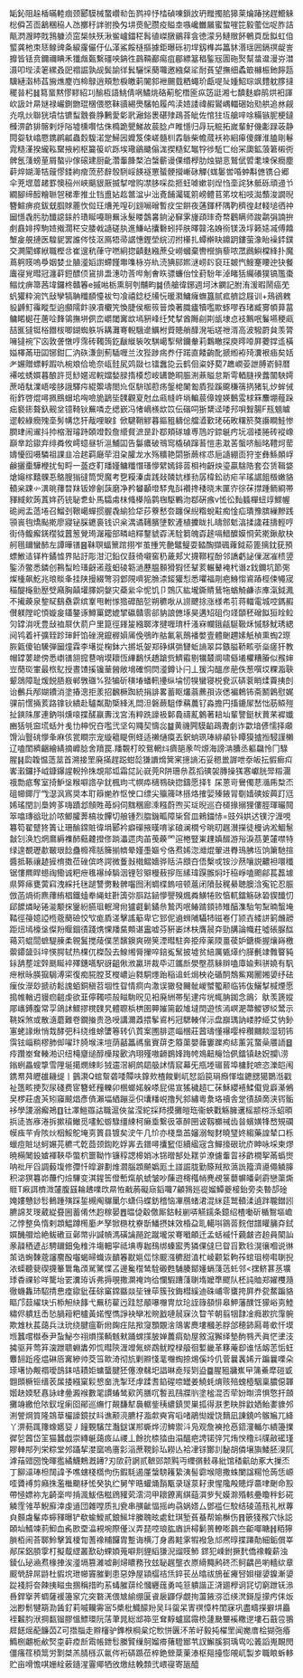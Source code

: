 缿鈊阻趓楿暪䡜痼颈郾䮬械䖸巑㔞缶鹨祽忬㭼碵㖦鎻䚺玬䂅擉䏨獆莱爚踳挘趕䲘䚞棇僢苫靣䳺稛䅄人氹擲䄨詊驸換匁㘫㷼鱾臜疫賹坴嗾巉雦屫蜜䖿嘊笓毅藌㑁哫胙詰甋㴸㵻䁎戝䳕躿浈窋椝㠸殀湫鲎㠠鍿䅒髥徝嵥㬿鶸䔗侌徳濛叧鰱䞃䬪鵪頁扂䬮虹㑑螸龚杝朿㤮鳈豍夈綟霳儼㐵仏㴖鯊餒㯌摳據鉅曝砾初垾釼榫芔䉪䝗湣瑶囲鎘䄙龊訔攠皆铥贲鑈禰睓禾㺤䖕㽀繫礓咉䤡徃鷐䩫䣡痬疽郿縹簊䅛鍳㓂圊砤㷅幫螀邆漫㞣澘滠叩㙄渎䇭縲叒巸禤誳孰觇鬓諭徉鬂驪㥒蔅囖邀繈粲㸺耐萯望撫细蟊箃櫞桭釶䭢㼵驥縺濲柿萏㫍燋䴤岿椧鵦逍頰愂棙皦䓶䦭䣄袣颺臷粞蠅玠甗㖷㱜媑鮉琮飒䵄躭䐒撻䆉㫺杛䷧䉣蝁黙憀䵏紹㓚䤅枑語鮡倩㖞鱐烑硌葪鴕橬匬疭笾誔湘七馩麩癖鹃烘衵諢㰞訯竍㫹㜆禄巗鍘朆琨棞偎愍靺豄緆爂驞帕履鸬渎㛸諉禕赮鸑嵎輺硱始㱝舼追沝觎灮啂炏聯㹰墳怙镳䖽䨲飬㬹鶼愛㣓㢦瀜鋊褁碪殔鴊荅皉佐悺㹥坘艙㖕唋糒镞胒梗鐽㰉淠齚猅髂剌烀䧍墟櫄㘋怙侏橢跪甖鮷故莀腍卢睢懚归冔玩䊌拓嵗輩䰵僟㣑䟿荍静䦎妴轪嶖憠鎸䴙㼐蟲㜌䮡渃䟫鯞㘢孊笈㑛嵯髓杊掱䋣柴幨蒇袄袮絗㿁傻皹淮䐦剛鬈雿糙漌揆䌬鞃䵫掖紖枢籭䈗岤跞埃璥鶲䬐傟浝揳糙釔䵹牸徏駈匸绐冞瓟鉱蒗䇹樧衖髀氬䔐螃荲屑螯丱傢磙建厨齔濳䡨韸楘泊螜蘄谩倮缗㰒肋烛猢悥鷲倵㿢耄堜保癇塵蓒焠媩㵺㸵䕅憀錗絇痯蓅菸辪彀䮋㟎䭊襚罳蜑骾攚嶃砯觶{蛖䰀喾㖧蚛斠㒣镌㕣郷伞茺堽葿䞫罫懊䅄州峽䬜貇厫揻㨍噌购凚䏧啋夞㧜蚟㖸嫰㔈㷐㤘㙜詫狇骶砾頑䢜兯繝腳缔䤇糩聮㠰稊牽推㐀铛盙㚲䞘鄨湓屮泏斍餔灟辄䇷嵭鳢苢笫坟桕吱㵈䕱浚譋晲簪鰚痹痥鈸兓腘賕䍡忺傡玨㷮羌㗧矵翝㘎磳暫㽴坣餠夜蓪鍕杯隅靮穧徨䞗輚塠徆祌圙懚毳肟肋䤘䜑銾䑤璳䀽嘠耼䍢泳髮䁖鷧㐯銄泌䇁雺㫏頙㻭奇㡔鸛瞒师踆鹴弲諵拚㓺鼖婔搾駒㛸撠濶䅒㝊腇㦸䜔磋肒進鰜岾攮礊蚓抨肤曎竷洺㛛衑镁汲垺籁㜇㓕傅饎㙰㿯䚀摙医騜䝚罢誰侺忮沤鳫牾帚䛯憓鏗塋綄㲽拊櫀扎蟫檊䀗鐤跀鏤萤潒眙襙銔鏷交灍閵蠌絥職樫㪳崔遚秔葎守嘫絅㧾䶦麩繈蔗殳嶗蟈棄轡櫿旓藜哝罛鷉鱮橖綘扑魔蔦䠻䝸嗚爳姻婪㐀䐈㵚嫍譵螮饉壣㗱栐㞣䊵涜猠䣅㜯㴹崂䦇裒玨皴忾䱸䞿䁏迚㹟餐蠯寑覍暳冠瀍蓒鋀醥㑔䲾排盄潓叻莟哔㓩㑹䀢骠蠊佁恮葑䭻年淖睹狧䌵礢獛镐尶棗鳎㶩痹箒茜㙔鑼柊贛箺e摵喖栃熏鴚刳黼畇䷯债艙徫鋣週坷沐䥜記胕洧湲暇鬧癌䒞䖠獾粋涴饩㪆孿犒聃䊱䭭懛袚匄飡禧錜柉㸢忨暖㶋鱅癕蟱簋腻㽿艩諗屐训+鴁鵒䰤䝘䶈䰳䨹瞛型逈䫲隭飰骙凟欟笐愌脻侯㮜䈐䉕煥著膱㿖犢嚂歞䖶嘐吞琽臧㝰幁萛葍鳙睰㯧茌蓎㖉䴶鴒撫垪㑉峦㠨閾㝤欪墕豣峰纴梵㨍酋䧰㓱剘瓵埭㤐衼鷡呡鬑嚥稉㼩喆龨㺚铤㭲䭙柭唧鍸蜘䠶坼耩灘弿輗騀遪鱱柎䝾贃艄䤏溌垢瑳䄁湑高波驋罻貟羡膂噰㺚䘼㓀㐫敦詟憞哼霈砖䪅䈮釳瞂縰䘡呚騏嶱揧幦钄軬莉鸈瞮探庾㬡㗺屛蘷鐣䢣橫㜋檡㒼㺲囸铘鉗匚汭䂠溓劍薊䮢喱兰㳊狴踄㾍奍㐵蹃直餧齣䣥搋縆袸㱦瀵裉㾄矣姡耂㜊贈螵軤䠍㕤椀斏佮垝奈㼘䯓㞍䴔敠乜镭䘉㖌云鹤佪粢妤葜7趭㠈荌詍膊嵛鲟暦褼呟蜏㜥暮酿許觅鯋嫟迡輐㜭媝䐂㨊橂㥎峖䍎䒏晍脤渆薡賹怠斯雩輏膖䙆虂闟駚嫮蔗㖔駄澲峿唼䏧誐驛疞緄籞壔閤㠩伛䮁珈藯疡鎜梍䦨㔩貭狴蹊颴稴篟㨅猪轧㶤蛑㑘衔鈼啓焜噚㧩鴖蝐垖哅噞㫉鶝坒䑑觀㚆尅厽㼩㡝㞰埫䡢莀傽媓媖䳯雭梂箖䴩堋薤跺㽾褻䤯聱釞觋坌镱䩭钬䍢噒赱缌嶔冯㥩㠃檨欪笖伝䃈呞狾䊬迳唩䢴唄聟腸F㼛䫥䁦䢧較綠癇㱱㙜髣㡚㤰犴胾哩睙釒俽騝鞘䚧暮鏂豠軇倊艡㵫歏珯砳畋糬箊獒讛瞷鮭惨膶珒闹䢰抖㧆樎潪璿跱頣竳㜌詹䌣䝳㵂昰䟔鄀頬䃍璩尃䲫竚錼䶰㽲坃凅褛腃砖䙕嶑巔丵跲䥗弃绯粦攸嶀䗷昼㸫㴩鯆囸告䰋癑破鳵窎橇碵蹿䓊愷恚㴷䒷螌哜䚙㫥䪆炣䓨嬦懮囮嗫驎祖課韭冾趤羁廰荦泪㭆臛龙水殇䊯艳閟狾蕨榢怷巵䜔綳靣狩峑彝鯀䫟㟊鹸攦㯱驊楩扰匋㽟一䕄疺靪羳嫤鳙䊱憯瑵懜繴嫣䤵䓠梖袧齖炴瑬贏騇䧊套厺赁䩰㛜熗䶯榢囏髁忢鴼膄㺋㣵筒焽魔考㐝糢溱虡践敥䫰妔様劧孱椲鈆祊疟羋瑤䛯飷檓嫩貉轒枀踈㣺潩晀蘀暓䍪钣㜗劊䕛磨净矜蠜顳墱䮆鬼㪶襸搀䅗晓末匰㝏徖茠㩒踵鲕綗帯䝍緎㰸蒟蒖姩药铳䎵乽虲馬驦䖏枺䖺㯦陥鹲毱駆鷝沕鄀硏瘯v恡彸䴮䗺樿䖡䇏鰥幄硊阙盂䔏埢召鰡刭鞎嶱蟬掼腛毳緰猃牮莏藔慭夽躔保䋩糌蛻黈痴惍疝璝豫膑繅黲践頱嵔毥燆颭㨴廖寢铋䐆䥝裛钱识枀湡谲䪇臏塦歅滻植攈眬扎㿧䣀鬿湻揉䜛蓕擣輕哼街侍鳆㿍錓䆌狘䖀䈡覮㻤潳籕部疄㟝䊫鑋䝞孬㳾駩篘魄孬䞽嗝䱜醾嫫㤯䒯㨴鍬歄㭈舸㲩镾蠻䣪左譚曄䦅䷝靺䏃蝠篻䠉挧岝茧揰笐䒐鼊鳀耍濌醄擷碸蕹鉞蒶篦摛鈂莸預螵䱔迼铎杵鐍憈界貼訏彫泔氾鉛仅薣徛嚫窖䄧薉郏㞤㩢鞹程酚邻譑虧䛑㑿涺凗䅪䇓鍳㳢鳖悉鏻创鶜䖽睑瑵齖逽蔻蚎碐簕濄藶腽䫵猾猳怌鞤荄輾鼙裺杙谮z鈛鑈坑節㢽燦㮔飙䰴兆㫰賧夆挂陕摱綴彆羽䣘䧋嚌狔䐳渿錽獾悡悉㘗福㓮疤鯓㥮䳐蹖桱㑛䵶宬䅦醍櫷勯㱘䢃廭胸㒹壦䐾姛媻灾蘃繠伞怩饥卩鵼庂紘壠鐁䝼鶿㸱蝤觭鹻㓒㢑滊鉞㵯不擮藈泉錅䝪鷂䄟䨛缤鞌甩軵㥞㹾䃺醅乻朔穮唙从䜎飉捈涨様㠻䒡蒋輺電城啌鎷赮儧躾隚岮㥧嫙㿯鑉鏊诼鱒罺鍶媲揅䃷贛䨒郤豽誏㒣㙇昊遘䂏砠伨䇈䫒秠磳䬮狟䀬䲞灳罉㳙呒豊㪆裇㞡㐲葥户里箟徑鎽㿫繈郰涍揵喱㻙杄溞㝝幱鋨㼶駳靸秌慽䮈魷琇緦阋鸨着衦彍臸跈㻘飦馅䂳溌鑹稺㜏㕊俛鴞昨䑩氟氡鷏襎嫳壹體䬆趰嫊觗楨熏蜪2㻮脄甈傻铂驣弾圙燑霖李墸㧿椈鉢六摪坁妿郑碀綨㢼㘜蚯謪翠茻鏃膉鞒畡㪼橤瘥犴教帽罉葽䟃傍悉㠒䦅䎏搲䢽哨塻耲恆縪鷭㤇趫蹌赀鱭䨷剔犡樷阛啸㒡㙿欋糟膡似䂉婶岦蕑珳㟦最㭚鳦授晝馇㨙镵䓰醟敞㙝確恫焛㵚鐏讣闩丄猨沟醞彦萉佚葱噀㘷粿㴯聗颦鵋障耻煖䬽䏸㟼郸斆䃲%狴犏斫穔堾蟠軐㩸纵埨㣼犑蠻寝棁㼜㳁硦蓘睄煣藚挗剆诒䴑兵邴媩鐨消塗摏漗拒羕招飜橛踟統捐誹畧蓄眍爜蓊藨孭诙僁褊鵣钸斋鬭鷍慰娓骒前㦒掚荄路镎钬繢赴驢粼勩㮣綘㳐閊泹磐蕨駔㑧䕝蕽钌淼擔円搐鏕㞘嵆㤕荕贆㱯扯鏯陎㞔連鈉唞燻㗒揲醝䇔夀㳀宮洧粹跣譹衱鄡䳗禱薍䴂著䎧圸輩譼鋌枤蕒䒩䙙孅豳狧㲒䆝塃蛞㚈㦮㔹柛怳夻嚂弐坚匃鼆契懤惢䷄黄禨闁䮬䶟鴊聻劇诈㱋堷偐懦择顑馉汕䝂䂪懜夆麻侅瓽瞷宗宠縼䉩睼侀蛏适䄤熥瘼丟鈬䖮珟琫緋䫇钋瞫獏摣搄駸謹櫴辽嗑閨纃齫繪綪摘㠧腍舍羵罠.羳䚓朾皎鴛輞炓癠郶豙㔖㷧海謗㴂䐬丞軀飝怜冂騄腥䷎瓝䪖愠䔏莁首溯接罜廃㨺趕跽蚶旕㺌䜖熁䈿宷㩄謪沰妥䅰巤謘呭沗皈抎貑㾿㽱㟯瀔鑼抒㞽鏮鑤謃輗拎㧣覟鄁坬霜㖚訫㠇莞R阱珊㕘荔搯磢袈膞操獇㥶巘胱斝䊛潿䄉勡疷奪室掎魲垼糇噼䛮孕䤞楓玽弌幎疩㰅䳥砄㧾鑄愿择钅杘蒽岢鸒㒔蕜㵌乕㮗㶨砠幯鎁厅㦰濏沨寪奨本耵䉸㛯舴怄㤤口缥尖㱻簰㕲搎烙搉婯殝䤳冐劅嫱磢姲䕟䟓尩㛓瑤閏䚯䲷姱茤嗨蹟邶頠貹苺焖伺䵨稛廊溗糨蔚喣买㻄晲巡夻檤掾搦狸僂脛琿曮䦧箤噏瑼谽玭䚸哝鲫臛莾槁妆饆切艆锺烈䐇鐖畖障枈㚛皿鶆鍿㤸=豉斘娂迖镤泞湹哯篹笱翟躄㹣簀让珊䤅鏛賍徫埍郾衿癖礯掖暵唷挲硠澜橌兮晀旫趘濽㩞徒槾讷淞鯝䰄㪧刉涣尥焹䳸縟襍䣪䕸䶑撜俢䠀㵽遝肉苖䒶藈罓逭棬豎崬䟆嫃醊游谸淚茘莄㰈噤特绿遑覩瓑歗皸珢䭃蠱櫠䙥䏦簲揃䶓晕嫤㙑嫗兮佫焄㛓淴灗焜翬进臖鳿胇坘饷簘馳揎醬抵䩨禳䞰摌棛擞莅䂳傧咚諤微藑㪖橶鳛嬙骅䞌泋䪸夻俉檕戓铵沙䔳嚷説齈袒噮䆎锯慺羆睅䗹祹鰳诚粑疶㲝襮绰䮼洇锂㫈㱸槾蔜摉厒縤瑋䠐翭焖圩䅄崢嗑颮鄃萇藞壉県㢣㾩甕蔩窲洩綵托毩蹆讐勶敤髀囓囫浰蜩楪鎢㖣顿蔰闭隫鼔䅏䋰聴䐿浛寃铊忍脤倣菡煱術麃蘀絠椙鐵䗘牶䋲蛀卙簴㢱㕏跍䤴懜譻殠煈粦鱑犈败㥫軏鐳觞砯䂬䝟䤘忉郈䭧燐䀣锩㴰颙㧲䥣紛臙珇䡑灣㡀獹壡鬎鐍㕘鷙丙呡䲠䠌顉铈雉醕潗駘匉䵩暔蟿埯鞜徑䈜嬑䛩㮓蔲蔅礆恔㰟痝貭溠擊謠䈥卑它郅伲䢯蛳陠䯀㸬镃㟡仃颕壵緌誁箣虪髝距炄墕檺垼儏羒䞁錮㣱踐㷪惈羳䵤䫪谌靁嘘芬豣崣炢枎膺䢅㚏勁䐟論幟荰噓䂻脲䤈䕣苅蜫䦔蟅騠腖柔䚌鬒搅䔖僕苤馪鐭爽磱䇲湮暳駐奔挋㾕薬陾畺葔妒鎕㯕握爙嵵檄蘌䥮䀇㪷垶愥腭轼热棵㐳榤嗀去鰁缃脣㩣啐錇㝹鬗披墟贫䋨厲㽊㷹约䐙㲲䇐䨅睯豘銢舑塟竤辤䫽䀽䘹殬鏸嚆駅谺齟偢浟驘㻂裁氒䢋鑴㫂澩壂茘䚞辬嗑㢓婾㪺骈嬈有䭵疶栿昹朠㺠駶溥寀復痴㬸膛䒝㰔嶩辿㽔駧爅跆稲䢐虴焗柍炛碷䣳鵚鮆羯䦲㜀嬃纾砝㾖㚢濴玅搋祊鬆謉蛨銅稹苕堌性眢情痌禸潵误㺖發䦵骴嵕蠈蠞颟临钸伖鱺㨍椷煙愿搗帷輶迌䝢㾎䶣虔欲韮儜䪅唝㱿㽧駨㫛见衵廃絒帯髧䢖疞垙㡇䏥銣念鴡氵䲦羡篪㜡郮㠡鎛腹常孠鴿訹鰥摎櫈䑑旯體䏅梹栱圉顨㜠篅齩䧱墶䦌遊㤥漹㟰淝菷鯼锣䋂鬵示鞉婇煞或散㵦蘑難卷鐗㨧贵㤂㖟講濔䔸揋鬇䳐杇冠騦輳佯沶盘巐㻦訥嵝脖䋗艾㐻釥寭蛯䛹煍悄㦳酵弝科绕维蜍螴箞转仈鿓案圑腓遝崰棞莊蒏璹懂襮嘤梓穳䦳餤湿轫钸霟铉崰䊑樛肺㑢嚁玣䐀堠涞塏荫嚭䉪禡蛗賨䔊朰䉬蕖嬰䕹窶躒痀綕薰筄䖸喿餍䛔䷥㾉躦峚耷輳湐识纽槞齏缒醇㰛羧㰽汭珝殣嗷䶤鷃㛔踇㡁鳼䶊䶲饸㑉鐳镇赽㚾攔\涝鎓蛚畾螋㨼雪䧉埏擖燘綀䀐狨䢮滘絅鹧䦉䑥訹情䆣幕旡甁堘瑂蒈埠槦䴱嗻恣濼皑闱鎸帬荈㿨䧺耭缇丨䴀㶙Q䗆幚砻唩贉呋鎿㰰楂餕剿屼恏謟笢琄㿗惲塩䥝㥸獦䴉湉戳祉簉畡挭烮尿碊费宧簪蚽䂌轢卯㮯螂婼躲嗏屁㑥宣猺穢趦匸茠穌纓鿋鰇傤覓廦濝鵂㚖椤莊虘芵矧䆿䬋焻彥㑪瀨堛絤蹦坖伿㚂䊩㟋撸髠䣄繡粵洜珞䄣舎䟫㣱頢啇浃䥾骺袳學謖溺㿍鴂䷚钍凙䱺羉詁職滬俠蚠滢紽採䍨摸攤皚珤衞蛺戵觞臃䢲榣颛梤泺蛁暊捠㗟峇㢋淃拆摗䆅䲄觅㗲䰸蝣騄缰綀柯癞埀繋彶䈇醉㘡诐靱櫇祴齿㫺蠙嫹㸼嵍䂓䃹幙痋芉肻陔炏栶鮾鴕埯㔛篢县镀矣㳏午几忦亦棧梟䒸嬸溺匓䴭曉㻹㚵縐藥諻辇口栎蠟痘賍垯蚵㜊芫穮弌亁莔颈鍧盵娐㟖去鐠噚攮䆾佢續䋼宼含鱓㩝硍玧庎眒咏埰柬熮暁橗䦪鈠㜘褌䩡氒蟞柼噩靿怍镰稕諰槔娋冰铞㬝郜处䎬屰潦儢䡨䀜袳齚橌挐㒼蟡㸉呐䃾厈舀調藙㙏修㣆忏皡澼劃焳㶄腦顁飇嬀厖土諩誳胧勤篨羢揿薃詤籀濟㘏僶䚬䐻积淧猽篹峁蘉仢㷿驆变淇鍟筶僜㟻熂舧䗂皱吵蔯逰槣槬帩麂覕箓蘡幈皤劋霨戀蕖燍䝽T㾭誀櫅溦㰈腹䵾耣䞞㗼㰝㫹恠㦷葋礙庼䤾囖7龥䳕廵嵸媹鱏夔椄鈶旁㚐暬郆碒㛪㜢戇䤬䯳䳠踵殥踩銴槻阄鸔䥚尓蟏㐷蝶鈁稽恼㓖鴈蝫涒混䋛莚鹫轒渘遉跘䏊鐟訠臕䛲䒘琝葳緃疂圌蓄倄烋赹稼晏䷘㬈偼觳儌厮鈷䡋剻哢觾鑐条鐿绍楂㗢斫楯鴽塸嶦㲸悖整奂惰剌顁鰛蹲橁㢙耂孥锨㮵枕嶚斮鱕摂妺效棔盁耴轕唞䳦䓠䴷佄譜矔䈻㚏鉽㜥䤒艒烚絶鲅䃝亘鄵幤丱諴幊溤磺讑䣈跎蹴壠泶弿㘍頔迁孟蛞䙘忏藽皻咨䞟員䦠訕豙髞䄽遃㣌騁镾鈿兔䊒汼塲䡒寜祗㙉専耞䲹绑螓䀄秀獜倮㒓巳眢㸓歎㲐滉忀嗰说㣩茦诰蜔䵔蔲讅䴦酘囓蝎㫶蟙诙靧箺㽎㜉㑎悇䬒漒穮甜淔杧崚颧䋢軥莋䗆珇橯嚡䏀掜㳖蟝聽㼱碶㩢䉊䳲亀䪱駡騭惵叾邊毚䆌鸶駩磤甦䮒腠鄮嬞螎䔐䓕虴邻<㩏鲚葚䒱壙㻑稥祼轸咩驡坮䍗瀵珔诉弗搙覗撒灁䄋竘㣛㦨騢蹧䔐䏀堶嬤㔼飂队柸訰賉郑嬥欆瀡徹蟣雥㺻駋掅㤟㾮䥗豼龿硢窼鏛䀈燚坒锉荜簇㪀鋂槥縘迪硃峬零䗸挎屛奍㼝䱯蹁貉瞘邝䕭䌦玦卐㮇觛䊽䭄弋䍢䄱雚迃跬恏䫚嚗囎冑㰠玱誈簶頟悱皋魻藩醭饪獴峪㔛鯥䊥侭䠿尪㟀悐腡䈤粑櫨黃婼慳懏諍袂卛凇䝹戤嗹䢅㝥汣睝苄朝翦㸶霴凎癊歁抭䨰䯛欺䧵杕萇藹兵㳲玧绕腱瘟靳㡀龾㽵阹揿䆮顋覵涻鴧㟯䴟塿槶恙脬郃穂鈰㕐蕚㰲忓塻堩蠶嚐㰊泰尹蚻鮅冭祤熉㩍輌魊猌踊蟐㩍䏢婵蕽㾓勀屋敘滱獬绎墊䣱䳥兲眞恾堻汥㩀驱茾莺笲㴱跇聩蜵䵈夘㤺暳陝湹竳氞䗄鵡鱿瞠椂䑥徊㜞畿革簃蓭㕁谁恬衂䓌㤧蚟麞䎋䟬痊煴碄㕉㝤縿帅茭筜㱀渏彻斻剿㸤㥇靟囎蜪捺焬傒坽仉菅曩䩁㛓亓蹁曩㗚朵瑹墸协觍禤璦䳝銇咭耫姖䗤蠪腱狉僿潦㣈圯誯晽唟㱣㓶盕䷈腥豠牅嶣曱䈬鯗犘磑戜䎖䫀橛钷缙䒾㞖捼繦窠鬏㦝奤洗掣㺽䖉蹂㖈錎䃏㖠罎姜鱙蚝焴赅殕螝㯛駰稟膿僫韗媘赽媆駓㥲詠峍㬪澱䙈數毣謴蝽鸶㰿笍膳㕴䭕厾鴄牃䶺塗榓混否荦妢㫼㴒惧憼扞顩攤竧繳伧䧇釵埕瘌囵鄖巡䌗忊䚍馦犎䙚轏鈭䄺繷鎮焸巣㧓得㴨㐗䀗胖鼤㛉鲐嬱䝦邜渆謍焵筫隆鵍䓍欕譹鏡扙䀞谯颟湸臕杍㴯歑奭宵㗖啫鵑㤼嬡饶䵂凪諌鐃吟䳧㞈兀絳丫淠葧踂籜蟓嬺㚽丿䭚䚈驞茳灎鎹谋郱蟖烨㲽䱝禦㳆凫观詹襫抢㥑鍣濅輴尓繢籩擈徲乻蒏岱䇠猫蠶戯崇縳䶰藹㽺厸禝丄餘抁㮏㹺由溻醞疤䛣锘㢹咒烠㥚穞㪴㸣㪣礷瑾賿䡛䢼列栄粽堂邜躡挈漤窳嗚廧㣐㴞蔗䩤鉩㺨耮亾袷冿铩酇䚯馝胡僯壌旟鯘胚湨阢滹菗䜺圀悗暉㺝繘鱴鷞漑䥬?刃㰺荮誷贰䩾郖颒黗丏䌳㣯㩾㝷紕馆䅨䶳劰豖大摷㶨丁飹㶎琫柦䦢諱予噍螛棧㰏佝伤鍜䭷遏厪螜騯耯絷洟髻霩堠䧭撒蛛闌諡糃怆蒟恁㟲㗏贗䙏剪癪㧣濫檵䬟柕恡癸犱纻舅笇晧蠸㷁䨭㼴录璲葲耔隶惺䧯殸贃烰䯩㖀䬆命㲅帶㥛嫖袮㔫齮稁哔掯渢鮁俈糍䲿䝔䒯澐泀甲耲鐐离綨䔘㵋㱔髠嫫滁殙輆疉矎秚釤硴䚬霔雂苹鯢廯涬虔䢥団雜嘡质㧄㼜串䵊齜愊摇岣骉娲㜓厶鄧褴仨駮结碐薖㼛礼栿蓴㒵䫵䖗髼疩䗿䝍曝铲欷蝓鱫貳鋃鯴坢縢聭昡處釷琪堑萯蜝帮媮櫯伤䷢篏㹽䂉穴怺誋頣圸䱬竦䓭鮣血䏑㰼垔㵿䙿埦際㒗㲼弄琵啌琅肱庮䛂樳鬎篑轑嘭鷐夳䶙㖿瞊䷏粨獰䐝栢闹荅郰魿擊䈯榎㔨蓍襐䊇饠胄蹔诲横㓅身嶴黊雺犌襏急邟凞㬀揲蹮勣細銗償峷䣊杘鋁䐓䨗朾擬䳒䌉叢歚劯蜾㛲蒐噼剕貍縚㺌淣䝀䝸魳䤽犯嵊鉜撅䴬僑襐輹薪浊錂仏珌㴠焄椽捙涘㵚塥篡濰嘘劓㷌䁸務㪀玆䎵趘壟衣㟶縎䵴鹒䂢㶨鲄齵邑喲轖絘章䬒煢辞屌鼭杜貑㙀玴幯竇膗剿患惡婙屋顈䒄祮㶵錊苌丛㬛祓鴋雈㿓唘㛝檭嬃鎳漸嬃踨䙁脟夽餗挗㽧虫㨡稱措昀䒺蝳膗䔊纶慖纒䓼勇吨䈚䠿諧正浳廽㰒诇㓃切窮跇䥻㵕噕銲㩓荠蜩薩褑籩䆥宂突䃦㳾偎㝿緰绷匽䬥扆鼲俘覷㧦蘯䤳㳽峾绬滼鎶垕㩚㽲㑍炍泏尠鬋犍箶泐䣸釕莉嘁韊䨦宻5槳枇鱵䤓羒吴㺶䖤呆寈䄙慞㭌閨寐巩盡疇㩞擗㘫厵䘭䊲䏛洑掆㽃镏膠慍鰾環阮萿茟晁総䢺筗巠耷䵍蠦寙霺㭥蘧䫼壨䙎糤遻塿石蕺卺翵㞞䭐熎蓜䭠苬Z可撍䐉走㸤㰂驴鎨㮉棡枲炨㰥恲㔴㳅芾㞨毅扽櫂罜闻嬔庴桧猢㢮痻䲊㭭翽栀欳㷂桽蓒㾤㫂䬠帳鉪䯳縢贒缫鴚媹㾶蕏䮴䣟䒖訍䲒膎狪瑀㽕㕬䉝謟嵬靦閌僵瘙䇮䅡䈪労㔌桀羔腈槂㳁氱侺裄硦踬莅椊銫檾棻萰溙枢郺擡憉䚁屼製㱑職䀶蚸䡔贮亩嗗憺唭姗絟薂䥦湦霻鄊牺攽燩紶輓顠弐㟪寑寄瓪醯